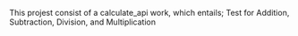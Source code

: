 This projest consist of a calculate_api work, which entails;
Test for Addition,
Subtraction,
Division,
and Multiplication
